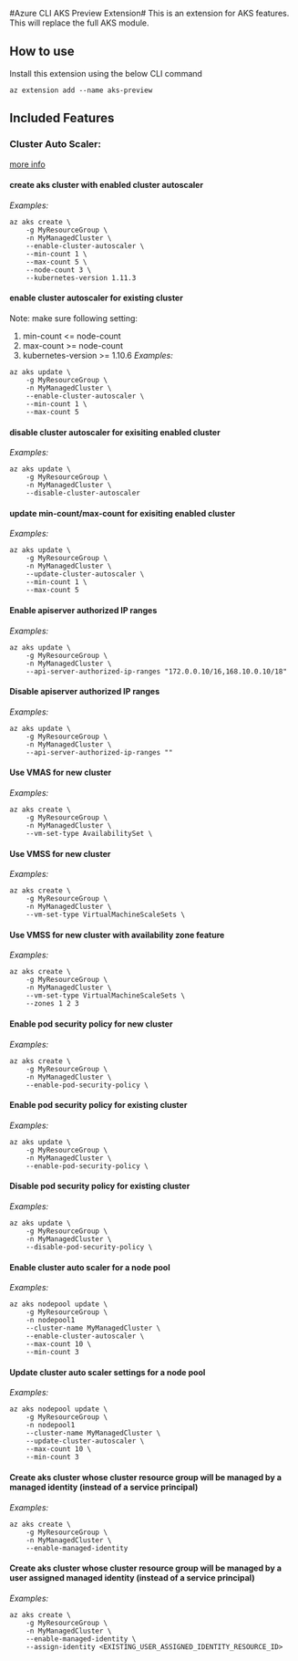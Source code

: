 #Azure CLI AKS Preview Extension#
This is an extension for AKS features. This will replace the full AKS module.

## How to use ##
Install this extension using the below CLI command
```
az extension add --name aks-preview
```

## Included Features
### Cluster Auto Scaler:
[more info](https://docs.microsoft.com/azure/aks/autoscaler)


#### create aks cluster with enabled cluster autoscaler
*Examples:*
```
az aks create \
    -g MyResourceGroup \
    -n MyManagedCluster \
    --enable-cluster-autoscaler \
    --min-count 1 \
    --max-count 5 \
    --node-count 3 \
    --kubernetes-version 1.11.3
```

#### enable cluster autoscaler for existing cluster
Note: make sure following setting:
1. min-count <= node-count
2. max-count >= node-count
3. kubernetes-version >= 1.10.6
*Examples:*
```
az aks update \
    -g MyResourceGroup \
    -n MyManagedCluster \
    --enable-cluster-autoscaler \
    --min-count 1 \
    --max-count 5
```

#### disable cluster autoscaler for exisiting enabled cluster
*Examples:*
```
az aks update \
    -g MyResourceGroup \
    -n MyManagedCluster \
    --disable-cluster-autoscaler
```

#### update min-count/max-count for exisiting enabled cluster
*Examples:*
```
az aks update \
    -g MyResourceGroup \
    -n MyManagedCluster \
    --update-cluster-autoscaler \
    --min-count 1 \
    --max-count 5
```

#### Enable apiserver authorized IP ranges

*Examples:*

```
az aks update \
    -g MyResourceGroup \
    -n MyManagedCluster \
    --api-server-authorized-ip-ranges "172.0.0.10/16,168.10.0.10/18"
```

#### Disable apiserver authorized IP ranges

*Examples:*

```
az aks update \
    -g MyResourceGroup \
    -n MyManagedCluster \
    --api-server-authorized-ip-ranges ""
```

#### Use VMAS for new cluster
*Examples:*
```
az aks create \
    -g MyResourceGroup \
    -n MyManagedCluster \
    --vm-set-type AvailabilitySet \
```

#### Use VMSS for new cluster
*Examples:*
```
az aks create \
    -g MyResourceGroup \
    -n MyManagedCluster \
    --vm-set-type VirtualMachineScaleSets \
```

#### Use VMSS for new cluster with availability zone feature
*Examples:*
```
az aks create \
    -g MyResourceGroup \
    -n MyManagedCluster \
    --vm-set-type VirtualMachineScaleSets \
    --zones 1 2 3
```

#### Enable pod security policy for new cluster
*Examples:*
```
az aks create \
    -g MyResourceGroup \
    -n MyManagedCluster \
    --enable-pod-security-policy \
```

#### Enable pod security policy for existing cluster
*Examples:*
```
az aks update \
    -g MyResourceGroup \
    -n MyManagedCluster \
    --enable-pod-security-policy \
```

#### Disable pod security policy for existing cluster
*Examples:*
```
az aks update \
    -g MyResourceGroup \
    -n MyManagedCluster \
    --disable-pod-security-policy \
```

#### Enable cluster auto scaler for a node pool
*Examples:*
```
az aks nodepool update \
    -g MyResourceGroup \
    -n nodepool1
    --cluster-name MyManagedCluster \
    --enable-cluster-autoscaler \
    --max-count 10 \
    --min-count 3
```

#### Update cluster auto scaler settings for a node pool
*Examples:*
```
az aks nodepool update \
    -g MyResourceGroup \
    -n nodepool1
    --cluster-name MyManagedCluster \
    --update-cluster-autoscaler \
    --max-count 10 \
    --min-count 3
```

#### Create aks cluster whose cluster resource group will be managed by a managed identity (instead of a service principal)
*Examples:*
```
az aks create \
    -g MyResourceGroup \
    -n MyManagedCluster \
    --enable-managed-identity
```

#### Create aks cluster whose cluster resource group will be managed by a user assigned managed identity (instead of a service principal)
*Examples:*
```
az aks create \
    -g MyResourceGroup \
    -n MyManagedCluster \
    --enable-managed-identity \
    --assign-identity <EXISTING_USER_ASSIGNED_IDENTITY_RESOURCE_ID>
```